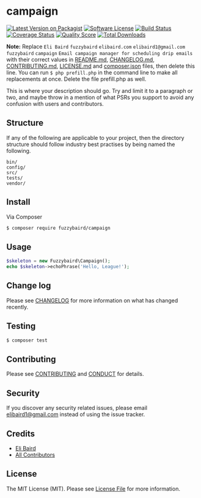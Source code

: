 # campaign

[![Latest Version on Packagist][ico-version]][link-packagist]
[![Software License][ico-license]](LICENSE.md)
[![Build Status][ico-travis]][link-travis]
[![Coverage Status][ico-scrutinizer]][link-scrutinizer]
[![Quality Score][ico-code-quality]][link-code-quality]
[![Total Downloads][ico-downloads]][link-downloads]

**Note:** Replace ```Eli Baird``` ```fuzzybaird``` ```elibaird.com``` ```elibaird1@gmail.com``` ```fuzzybaird``` ```campaign``` ```Email campaign manager for scheduling drip emails``` with their correct values in [README.md](README.md), [CHANGELOG.md](CHANGELOG.md), [CONTRIBUTING.md](CONTRIBUTING.md), [LICENSE.md](LICENSE.md) and [composer.json](composer.json) files, then delete this line. You can run `$ php prefill.php` in the command line to make all replacements at once. Delete the file prefill.php as well.

This is where your description should go. Try and limit it to a paragraph or two, and maybe throw in a mention of what
PSRs you support to avoid any confusion with users and contributors.

## Structure

If any of the following are applicable to your project, then the directory structure should follow industry best practises by being named the following.

```
bin/        
config/
src/
tests/
vendor/
```


## Install

Via Composer

``` bash
$ composer require fuzzybaird/campaign
```

## Usage

``` php
$skeleton = new Fuzzybaird\Campaign();
echo $skeleton->echoPhrase('Hello, League!');
```

## Change log

Please see [CHANGELOG](CHANGELOG.md) for more information on what has changed recently.

## Testing

``` bash
$ composer test
```

## Contributing

Please see [CONTRIBUTING](CONTRIBUTING.md) and [CONDUCT](CONDUCT.md) for details.

## Security

If you discover any security related issues, please email elibaird1@gmail.com instead of using the issue tracker.

## Credits

- [Eli Baird][link-author]
- [All Contributors][link-contributors]

## License

The MIT License (MIT). Please see [License File](LICENSE.md) for more information.

[ico-version]: https://img.shields.io/packagist/v/fuzzybaird/campaign.svg?style=flat-square
[ico-license]: https://img.shields.io/badge/license-MIT-brightgreen.svg?style=flat-square
[ico-travis]: https://img.shields.io/travis/fuzzybaird/campaign/master.svg?style=flat-square
[ico-scrutinizer]: https://img.shields.io/scrutinizer/coverage/g/fuzzybaird/campaign.svg?style=flat-square
[ico-code-quality]: https://img.shields.io/scrutinizer/g/fuzzybaird/campaign.svg?style=flat-square
[ico-downloads]: https://img.shields.io/packagist/dt/fuzzybaird/campaign.svg?style=flat-square

[link-packagist]: https://packagist.org/packages/fuzzybaird/campaign
[link-travis]: https://travis-ci.org/fuzzybaird/campaign
[link-scrutinizer]: https://scrutinizer-ci.com/g/fuzzybaird/campaign/code-structure
[link-code-quality]: https://scrutinizer-ci.com/g/fuzzybaird/campaign
[link-downloads]: https://packagist.org/packages/fuzzybaird/campaign
[link-author]: https://github.com/fuzzybaird
[link-contributors]: ../../contributors
